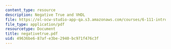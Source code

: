 ```yaml
---
content_type: resource
description: Negative True and VHDL
file: https://ol-ocw-studio-app-qa.s3.amazonaws.com/courses/6-111-introductory-digital-systems-laboratory-fall-2002/49636be687afe3be2940bc971f476c3f_negativetrue.pdf
file_type: application/pdf
resourcetype: Document
title: negativetrue.pdf
uid: 49636be6-87af-e3be-2940-bc971f476c3f
---
```

